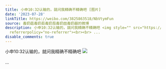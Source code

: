 ```yaml
---
title: 小申10:32认输的，就问我精确不精确吧 [图片]
date: '2023-07-28'
linkTitle: https://weibo.com/3825863518/NbVtymFun
source: 毒奶菇毒奶茹毒奶茄毒奶喆毒奶囍的微博
description: 小申10:32认输的，就问我精确不精确吧 <img style="" src="https://tvax4.sinaimg.cn/large/e40a0b5egy1hgceyatpbwj20ao0l50uc.jpg"
  referrerpolicy="no-referrer"><br><br> ...
disable_comments: true
---
```

小申10:32认输的，就问我精确不精确吧 <img style="" src="https://tvax4.sinaimg.cn/large/e40a0b5egy1hgceyatpbwj20ao0l50uc.jpg" referrerpolicy="no-referrer"><br><br> ...